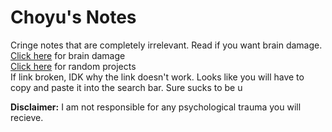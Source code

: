 # Choyu's Notes

Cringe notes that are completely irrelevant. Read if you want brain damage. <br>
<a href="https://grimreaper2654.github.io/Notes/notes/cringe/">Click here</a> for brain damage<br>
<a href="https://grimreaper2654.github.io/Notes/_index/">Click here</a> for random projects<br>
If link broken, IDK why the link doesn't work. Looks like you will have to copy and paste it into the search bar. Sure sucks to be u

**Disclaimer:** I am not responsible for any psychological trauma you will recieve.
